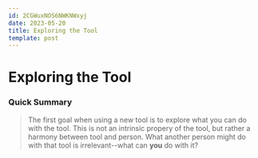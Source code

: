 ```yaml
---
id: 2CGWuxNOS6NWKNWxyj
date: 2023-05-20
title: Exploring the Tool
template: post
---
```


# Exploring the Tool

### Quick Summary

> The first goal when using a new tool is to explore what you can do with the
  tool. This is not an intrinsic propery of the tool, but rather a harmony between
  tool and person. What another person might do with that tool is irrelevant--what
  can **you** do with it?
